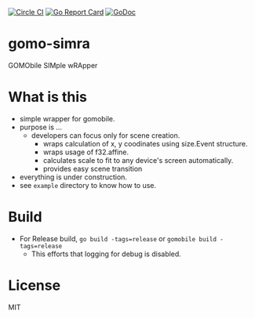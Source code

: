 [![Circle CI](https://circleci.com/gh/pankona/gomo-simra/tree/master.svg?style=svg)](https://circleci.com/gh/pankona/gomo-simra/tree/master)
[![Go Report Card](https://goreportcard.com/badge/github.com/pankona/gomo-simra)](https://goreportcard.com/report/github.com/pankona/gomo-simra)
[![GoDoc](https://godoc.org/github.com/pankona/gomo-simra?status.svg)](https://godoc.org/github.com/pankona/gomo-simra)

# gomo-simra

GOMObile SIMple wRApper

# What is this

* simple wrapper for gomobile.
* purpose is ...
  * developers can focus only for scene creation.
    * wraps calculation of x, y coodinates using size.Event structure. 
    * wraps usage of f32.affine.
    * calculates scale to fit to any device's screen automatically.
    * provides easy scene transition
* everything is under construction.
* see `example` directory to know how to use.

# Build

* For Release build, `go build -tags=release` or `gomobile build -tags=release`
  * This efforts that logging for debug is disabled.

# License

MIT
